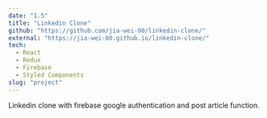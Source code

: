 ```yaml
---
date: "1.5"
title: "Linkedin Clone"
github: "https://github.com/jia-wei-00/linkedin-clone/"
external: "https://jia-wei-00.github.io/linkedin-clone/"
tech:
  - React
  - Redux
  - Firebase
  - Styled Components
slug: "project"
---
```


Linkedin clone with firebase google authentication and post article function.
